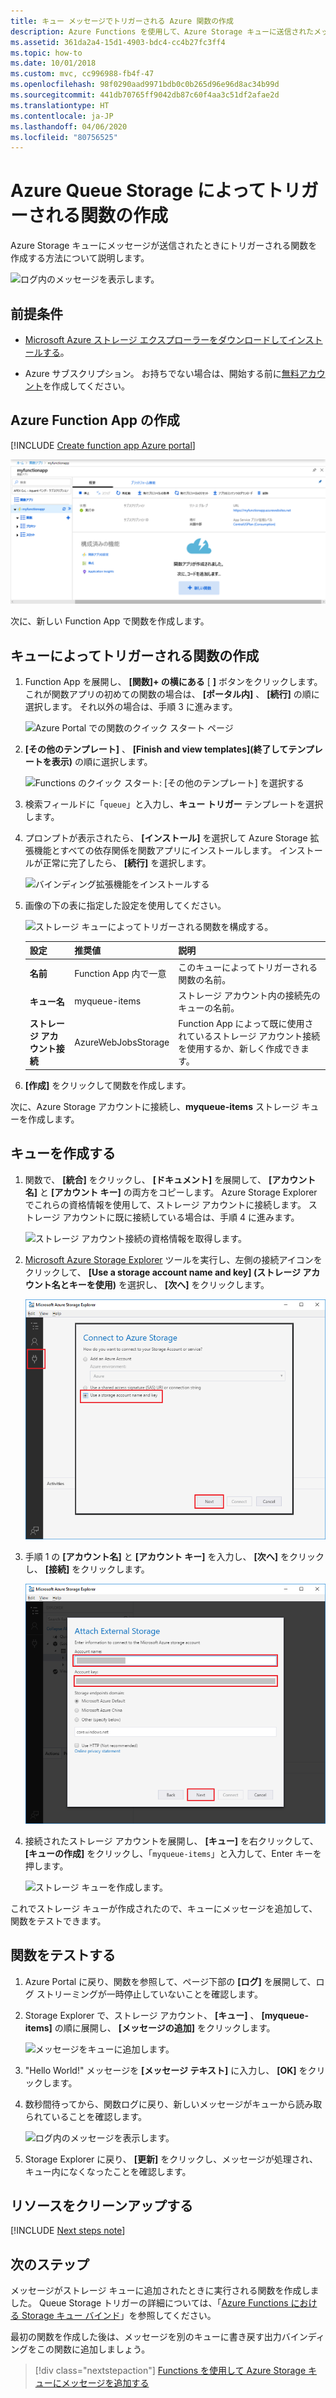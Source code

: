 ```yaml
---
title: キュー メッセージでトリガーされる Azure 関数の作成
description: Azure Functions を使用して、Azure Storage キューに送信されたメッセージによって呼び出されるサーバーレスの関数を作成します。
ms.assetid: 361da2a4-15d1-4903-bdc4-cc4b27fc3ff4
ms.topic: how-to
ms.date: 10/01/2018
ms.custom: mvc, cc996988-fb4f-47
ms.openlocfilehash: 98f0290aad9971bdb0c0b265d96e96d8ac34b99d
ms.sourcegitcommit: 441db70765ff9042db87c60f4aa3c51df2afae2d
ms.translationtype: HT
ms.contentlocale: ja-JP
ms.lasthandoff: 04/06/2020
ms.locfileid: "80756525"
---
```

# <a name="create-a-function-triggered-by-azure-queue-storage"></a>Azure Queue Storage によってトリガーされる関数の作成

Azure Storage キューにメッセージが送信されたときにトリガーされる関数を作成する方法について説明します。

![ログ内のメッセージを表示します。](./media/functions-create-storage-queue-triggered-function/function-app-in-portal-editor.png)

## <a name="prerequisites"></a>前提条件

- [Microsoft Azure ストレージ エクスプローラーをダウンロードしてインストールする](https://storageexplorer.com/)。

- Azure サブスクリプション。 お持ちでない場合は、開始する前に[無料アカウント](https://azure.microsoft.com/free/?WT.mc_id=A261C142F)を作成してください。

## <a name="create-an-azure-function-app"></a>Azure Function App の作成

[!INCLUDE [Create function app Azure portal](../../includes/functions-create-function-app-portal.md)]

![Function App が正常に作成されました。](./media/functions-create-first-azure-function/function-app-create-success.png)

次に、新しい Function App で関数を作成します。

<a name="create-function"></a>

## <a name="create-a-queue-triggered-function"></a>キューによってトリガーされる関数の作成

1. Function App を展開し、 **[関数]+ の横にある** [ **]** ボタンをクリックします。 これが関数アプリの初めての関数の場合は、 **[ポータル内]** 、 **[続行]** の順に選択します。 それ以外の場合は、手順 3 に進みます。

   ![Azure Portal での関数のクイック スタート ページ](./media/functions-create-storage-queue-triggered-function/function-app-quickstart-choose-portal.png)

1. **[その他のテンプレート]** 、 **[Finish and view templates]\(終了してテンプレートを表示\)** の順に選択します。

    ![Functions のクイック スタート: [その他のテンプレート] を選択する](./media/functions-create-storage-queue-triggered-function/add-first-function.png)

1. 検索フィールドに「`queue`」と入力し、**キュー トリガー** テンプレートを選択します。

1. プロンプトが表示されたら、 **[インストール]** を選択して Azure Storage 拡張機能とすべての依存関係を関数アプリにインストールします。 インストールが正常に完了したら、 **[続行]** を選択します。

    ![バインディング拡張機能をインストールする](./media/functions-create-storage-queue-triggered-function/functions-create-queue-storage-trigger-portal.png)

1. 画像の下の表に指定した設定を使用してください。

    ![ストレージ キューによってトリガーされる関数を構成する。](./media/functions-create-storage-queue-triggered-function/functions-create-queue-storage-trigger-portal-2.png)

    | 設定 | 推奨値 | 説明 |
    |---|---|---|
    | **名前** | Function App 内で一意 | このキューによってトリガーされる関数の名前。 |
    | **キュー名**   | myqueue-items    | ストレージ アカウント内の接続先のキューの名前。 |
    | **ストレージ アカウント接続** | AzureWebJobsStorage | Function App によって既に使用されているストレージ アカウント接続を使用するか、新しく作成できます。  |    

1. **[作成]** をクリックして関数を作成します。

次に、Azure Storage アカウントに接続し、**myqueue-items** ストレージ キューを作成します。

## <a name="create-the-queue"></a>キューを作成する

1. 関数で、 **[統合]** をクリックし、 **[ドキュメント]** を展開して、 **[アカウント名]** と **[アカウント キー]** の両方をコピーします。 Azure Storage Explorer でこれらの資格情報を使用して、ストレージ アカウントに接続します。 ストレージ アカウントに既に接続している場合は、手順 4 に進みます。

    ![ストレージ アカウント接続の資格情報を取得します。](./media/functions-create-storage-queue-triggered-function/functions-storage-account-connection.png)

1. [Microsoft Azure Storage Explorer](https://storageexplorer.com/) ツールを実行し、左側の接続アイコンをクリックして、 **[Use a storage account name and key] \(ストレージ アカウント名とキーを使用)** を選択し、 **[次へ]** をクリックします。

    ![ストレージ アカウント エクスプローラー ツールを実行します。](./media/functions-create-storage-queue-triggered-function/functions-storage-manager-connect-1.png)

1. 手順 1 の **[アカウント名]** と **[アカウント キー]** を入力し、 **[次へ]** をクリックし、 **[接続]** をクリックします。

    ![ストレージ資格情報を入力し、接続します。](./media/functions-create-storage-queue-triggered-function/functions-storage-manager-connect-2.png)

1. 接続されたストレージ アカウントを展開し、 **[キュー]** を右クリックして、 **[キューの作成]** をクリックし、「`myqueue-items`」と入力して、Enter キーを押します。

    ![ストレージ キューを作成します。](./media/functions-create-storage-queue-triggered-function/functions-storage-manager-create-queue.png)

これでストレージ キューが作成されたので、キューにメッセージを追加して、関数をテストできます。

## <a name="test-the-function"></a>関数をテストする

1. Azure Portal に戻り、関数を参照して、ページ下部の **[ログ]** を展開して、ログ ストリーミングが一時停止していないことを確認します。

1. Storage Explorer で、ストレージ アカウント、 **[キュー]** 、 **[myqueue-items]** の順に展開し、 **[メッセージの追加]** をクリックします。

    ![メッセージをキューに追加します。](./media/functions-create-storage-queue-triggered-function/functions-storage-manager-add-message.png)

1. "Hello World!" メッセージを **[メッセージ テキスト]** に入力し、 **[OK]** をクリックします。

1. 数秒間待ってから、関数ログに戻り、新しいメッセージがキューから読み取られていることを確認します。

    ![ログ内のメッセージを表示します。](./media/functions-create-storage-queue-triggered-function/functions-queue-storage-trigger-view-logs.png)

1. Storage Explorer に戻り、 **[更新]** をクリックし、メッセージが処理され、キュー内になくなったことを確認します。

## <a name="clean-up-resources"></a>リソースをクリーンアップする

[!INCLUDE [Next steps note](../../includes/functions-quickstart-cleanup.md)]

## <a name="next-steps"></a>次のステップ

メッセージがストレージ キューに追加されたときに実行される関数を作成しました。 Queue Storage トリガーの詳細については、「[Azure Functions における Storage キュー バインド](functions-bindings-storage-queue.md)」を参照してください。

最初の関数を作成した後は、メッセージを別のキューに書き戻す出力バインディングをこの関数に追加しましょう。

> [!div class="nextstepaction"]
> [Functions を使用して Azure Storage キューにメッセージを追加する](functions-integrate-storage-queue-output-binding.md)
